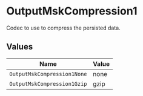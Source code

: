# OutputMskCompression1

Codec to use to compress the persisted data.


## Values

| Name                        | Value                       |
| --------------------------- | --------------------------- |
| `OutputMskCompression1None` | none                        |
| `OutputMskCompression1Gzip` | gzip                        |